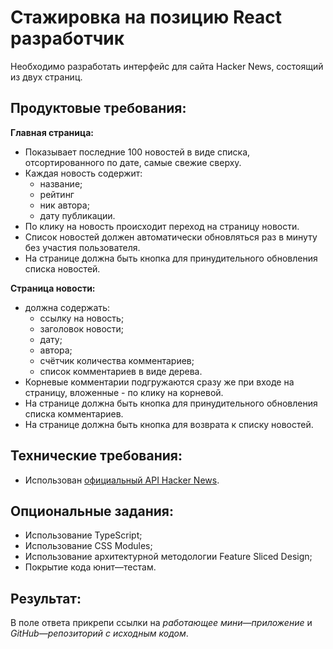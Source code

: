 # Стажировка на позицию React разработчик

Необходимо разработать интерфейс для сайта Hacker News, состоящий из двух
страниц.

## Продуктовые требования:

__Главная страница:__

- Показывает последние 100 новостей в виде списка, отсортированного по дате, самые свежие сверху.
- Каждая новость содержит:
  - название;
  - рейтинг
  - ник автора;
  - дату публикации.
- По клику на новость происходит переход на страницу новости.
- Список новостей должен автоматически обновляться раз в минуту без участия пользователя.
- На странице должна быть кнопка для принудительного обновления списка новостей.

__Страница новости:__

- должна содержать:
  - ссылку на новость;
  - заголовок новости;
  - дату;
  - автора;
  - счётчик количества комментариев;
  - список комментариев в виде дерева.
- Корневые комментарии подгружаются сразу же при входе на страницу, вложенные - по клику на корневой.
- На странице должна быть кнопка для принудительного обновления списка комментариев.
- На странице должна быть кнопка для возврата к списку новостей.

## Технические требования:

- Использован [официальный API Hacker News](https://github.com/HackerNews/API).

## Опциональные задания:

- Использование TypeScript;
- Использование CSS Modules;
- Использование архитектурной методологии Feature Sliced Design;
- Покрытие кода юнит—тестам.

## Результат:

В поле ответа прикрепи ссылки на _работающее мини—приложение_ и _GitHub—репозиторий с
исходным кодом_.
